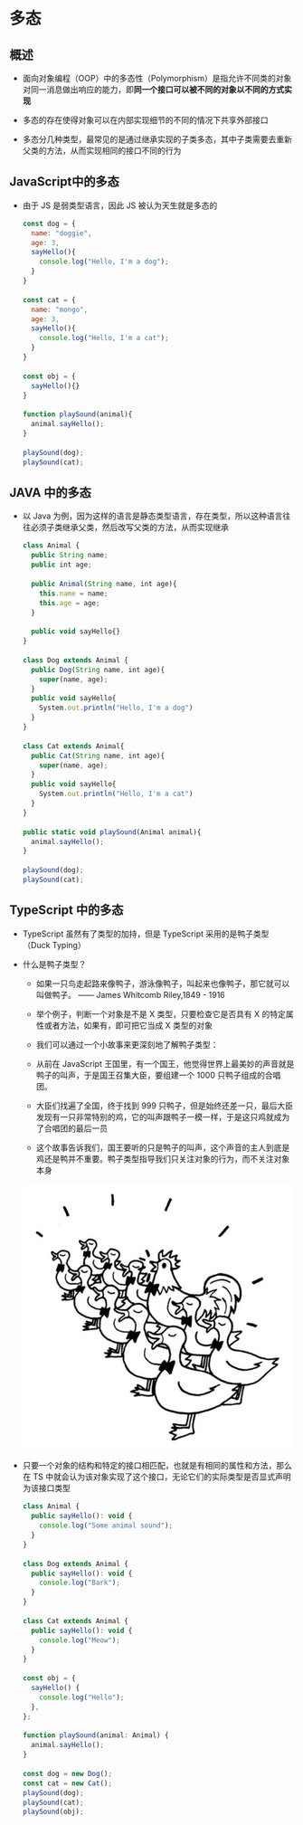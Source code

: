 # 多态

## 概述

+ 面向对象编程（OOP）中的多态性（Polymorphism）是指允许不同类的对象对同一消息做出响应的能力，即**同一个接口可以被不同的对象以不同的方式实现**
+ 多态的存在使得对象可以在内部实现细节的不同的情况下共享外部接口

+ 多态分几种类型，最常见的是通过继承实现的子类多态，其中子类需要去重新父类的方法，从而实现相同的接口不同的行为

## JavaScript中的多态

+ 由于 JS 是弱类型语言，因此 JS 被认为天生就是多态的

  ```js
  const dog = {
    name: "doggie",
    age: 3,
    sayHello(){
      console.log("Hello, I'm a dog");
    }
  }

  const cat = {
    name: "mongo",
    age: 3,
    sayHello(){
      console.log("Hello, I'm a cat");
    }
  }

  const obj = {
    sayHello(){}
  }

  function playSound(animal){
    animal.sayHello();
  }

  playSound(dog);
  playSound(cat);
  ```

## JAVA 中的多态

+ 以 Java 为例，因为这样的语言是静态类型语言，存在类型，所以这种语言往往必须子类继承父类，然后改写父类的方法，从而实现继承

  ```js
  class Animal {
    public String name;
    public int age;

    public Animal(String name, int age){
      this.name = name;
      this.age = age;
    }

    public void sayHello{}
  }

  class Dog extends Animal {
    public Dog(String name, int age){
      super(name, age);
    }
    public void sayHello{
      System.out.println("Hello, I'm a dog")
    }
  }

  class Cat extends Animal{
    public Cat(String name, int age){
      super(name, age);
    }
    public void sayHello{
      System.out.println("Hello, I'm a cat")
    }
  }

  public static void playSound(Animal animal){
    animal.sayHello();
  }

  playSound(dog);
  playSound(cat);
  ```

## TypeScript 中的多态

+ TypeScript 虽然有了类型的加持，但是 TypeScript 采用的是鸭子类型（Duck Typing）

+ 什么是鸭子类型？

  + 如果一只鸟走起路来像鸭子，游泳像鸭子，叫起来也像鸭子，那它就可以叫做鸭子。 —— James Whitcomb Riley,1849 - 1916

  + 举个例子，判断一个对象是不是 X 类型，只要检查它是否具有 X 的特定属性或者方法，如果有，即可把它当成 X 类型的对象

  + 我们可以通过一个小故事来更深刻地了解鸭子类型：

  + 从前在 JavaScript 王国里，有一个国王，他觉得世界上最美妙的声音就是鸭子的叫声，于是国王召集大臣，要组建一个 1000 只鸭子组成的合唱团。

  + 大臣们找遍了全国，终于找到 999 只鸭子，但是始终还差一只，最后大臣发现有一只非常特别的鸡，它的叫声跟鸭子一模一样，于是这只鸡就成为了合唱团的最后一员

  + 这个故事告诉我们，国王要听的只是鸭子的叫声，这个声音的主人到底是鸡还是鸭并不重要。鸭子类型指导我们只关注对象的行为，而不关注对象本身

  ![alt text](images/多态.jpg)

+ 只要一个对象的结构和特定的接口相匹配，也就是有相同的属性和方法，那么在 TS 中就会认为该对象实现了这个接口，无论它们的实际类型是否显式声明为该接口类型

  ```js
  class Animal {
    public sayHello(): void {
      console.log("Some animal sound");
    }
  }

  class Dog extends Animal {
    public sayHello(): void {
      console.log("Bark");
    }
  }

  class Cat extends Animal {
    public sayHello(): void {
      console.log("Meow");
    }
  }

  const obj = {
    sayHello() {
      console.log("Hello");
    },
  };

  function playSound(animal: Animal) {
    animal.sayHello();
  }

  const dog = new Dog();
  const cat = new Cat();
  playSound(dog);
  playSound(cat);
  playSound(obj);
  ```
